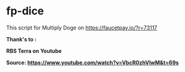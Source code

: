 # fp-dice
This script for Multiply Doge on https://faucetpay.io/?r=73117

<b/>Thank's to :

<b/>RBS Terra on Youtube

Source: https://www.youtube.com/watch?v=VbcR0zhVlwM&t=69s
